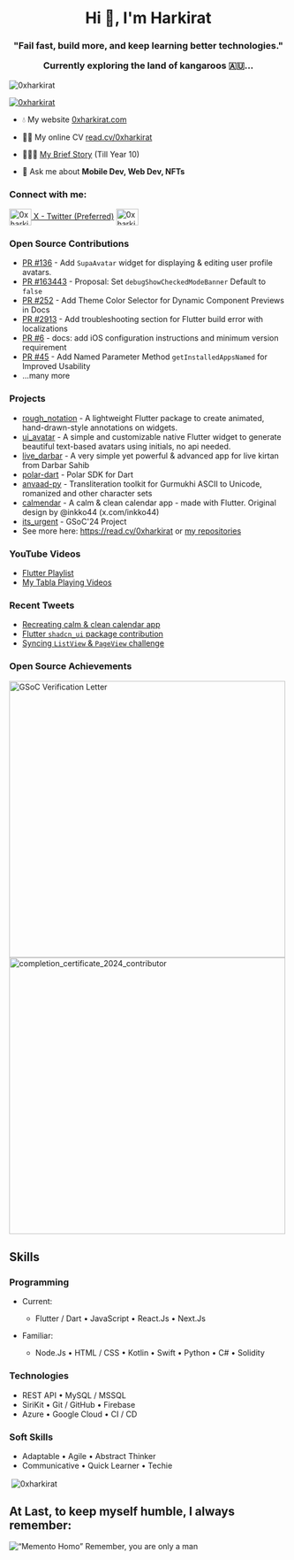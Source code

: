<h1 align="center">Hi 👋, I'm Harkirat</h1>
<h3 align="center">"Fail fast, build more, and keep learning better technologies."

Currently exploring the land of kangaroos 🇦🇺...</h3>

<p align="left"> <img src="https://komarev.com/ghpvc/?username=0xharkirat&label=Profile%20views&color=0e75b6&style=flat" alt="0xharkirat" /> </p>

<p align="left"> <a href="https://twitter.com/0xharkirat" target="blank"><img src="https://img.shields.io/twitter/follow/0xharkirat?logo=twitter&style=for-the-badge" alt="0xharkirat" /></a> </p>

- 💧 My website <a href="https://0xharkirat.com" target="_blank" rel="noreferrer"> 0xharkirat.com</a>

- 👨‍💻 My online CV <a href="https://read.cv/0xharkirat" target="_blank" rel="noreferrer"> read.cv/0xharkirat</a>

- 👨🏻‍🏫 <a href="https://bit.ly/4dEIdZc" target="_blank" rel="noreferrer"> My Brief Story</a> (Till Year 10)

- 💬 Ask me about **Mobile Dev, Web Dev, NFTs**

<h3 align="left">Connect with me:</h3>
<p align="left">
<a href="https://twitter.com/0xharkirat" target="blank"><img align="center" src="https://raw.githubusercontent.com/rahuldkjain/github-profile-readme-generator/master/src/images/icons/Social/twitter.svg" alt="0xharkirat" height="30" width="40" /> X - Twitter (Preferred)</a>
<a href="https://linkedin.com/in/0xharkirat" target="blank"><img align="center" src="https://raw.githubusercontent.com/rahuldkjain/github-profile-readme-generator/master/src/images/icons/Social/linked-in-alt.svg" alt="0xharkirat" height="30" width="40" /></a>

### Open Source Contributions
- [PR #136](https://github.com/supabase-community/flutter-auth-ui/pull/136) - Add `SupaAvatar` widget for displaying & editing user profile avatars.
- [PR #163443](https://github.com/flutter/flutter/issues/163443) - Proposal: Set `debugShowCheckedModeBanner` Default to `false`
- [PR #252](https://github.com/nank1ro/flutter-shadcn-ui/pull/252) - Add Theme Color Selector for Dynamic Component Previews in Docs
- [PR #2913](https://github.com/codemagic-ci-cd/codemagic-docs/pull/2913) - Add troubleshooting section for Flutter build error with localizations
- [PR #6](https://github.com/monterail/intelligence/pull/6) - docs: add iOS configuration instructions and minimum version requirement
- [PR #45](https://github.com/sharmadhiraj/installed_apps/pull/45) - Add Named Parameter Method `getInstalledAppsNamed` for Improved Usability
- ...many more

### Projects
- [rough_notation](https://roughnotation-flutter.web.app/) - A lightweight Flutter package to create animated, hand-drawn-style annotations on widgets.
- [ui_avatar](https://pub.dev/packages/ui_avatar) - A simple and customizable native Flutter widget to generate beautiful text-based avatars using initials, no api needed.
- [live_darbar](https://github.com/0xharkirat/live_darbar) - A very simple yet powerful & advanced app for live kirtan from Darbar Sahib
- [polar-dart](https://github.com/0xharkirat/polar-dart) - Polar SDK for Dart
- [anvaad-py](https://github.com/0xharkirat/anvaad-py) - Transliteration toolkit for Gurmukhi ASCII to Unicode, romanized and other character sets
- [calmendar](https://github.com/0xharkirat/calmendar) - A calm & clean calendar app - made with Flutter. Original design by @inkko44 (x.com/inkko44)
- [its_urgent](https://github.com/0xharkirat/its_urgent) - GSoC'24 Project
- See more here: https://read.cv/0xharkirat or [my repositories](https://github.com/0xharkirat?page=1&tab=repositories)

### YouTube Videos
- [Flutter Playlist](https://youtube.com/playlist?list=PLLx2TfaNTPhxjIc4Ydm2CYhTxz9cPH-hy&si=6mbn0qD-Unvdhj5o)
- [My Tabla Playing Videos](https://youtube.com/playlist?list=PLLx2TfaNTPhyQPAIfEnib4MfXppYtYVyB&si=4leUaIK9bhv-LcFO)

### Recent Tweets
- [Recreating calm & clean calendar app](https://x.com/0xharkirat/status/1892431921483042983)
- [Flutter `shadcn_ui` package contribution](https://x.com/nank1ro/status/1881306971091136987)
- [Syncing `ListView` & `PageView` challenge](https://x.com/0xharkirat/status/1890731339424403488)

### Open Source Achievements
<img src="https://github.com/user-attachments/assets/b0f4aa85-ab08-4370-9109-88219a76f6aa" alt="GSoC Verification Letter" height="500">
<img src="https://github.com/user-attachments/assets/76e4d811-9e7a-48fa-9da3-9c4fe553c02b" alt="completion_certificate_2024_contributor" width="500">


## Skills
### Programming
- Current:
  - Flutter / Dart • JavaScript • React.Js • Next.Js  

- Familiar:
  - Node.Js • HTML / CSS • Kotlin • Swift • Python • C# • Solidity  

### Technologies
- REST API • MySQL / MSSQL  
- SiriKit • Git / GitHub • Firebase  
- Azure • Google Cloud • CI / CD  

### Soft Skills
- Adaptable • Agile • Abstract Thinker  
- Communicative • Quick Learner • Techie  


<p>&nbsp;<img align="center" src="https://github-readme-stats.vercel.app/api?username=0xharkirat&show_icons=true&locale=en" alt="0xharkirat" /></p>



## At Last, to keep myself humble, I always remember:

![“Memento Homo”  Remember, you are only a man](https://github.com/user-attachments/assets/b65aeb80-379b-40e3-8ebb-7731c8e9cf12)
